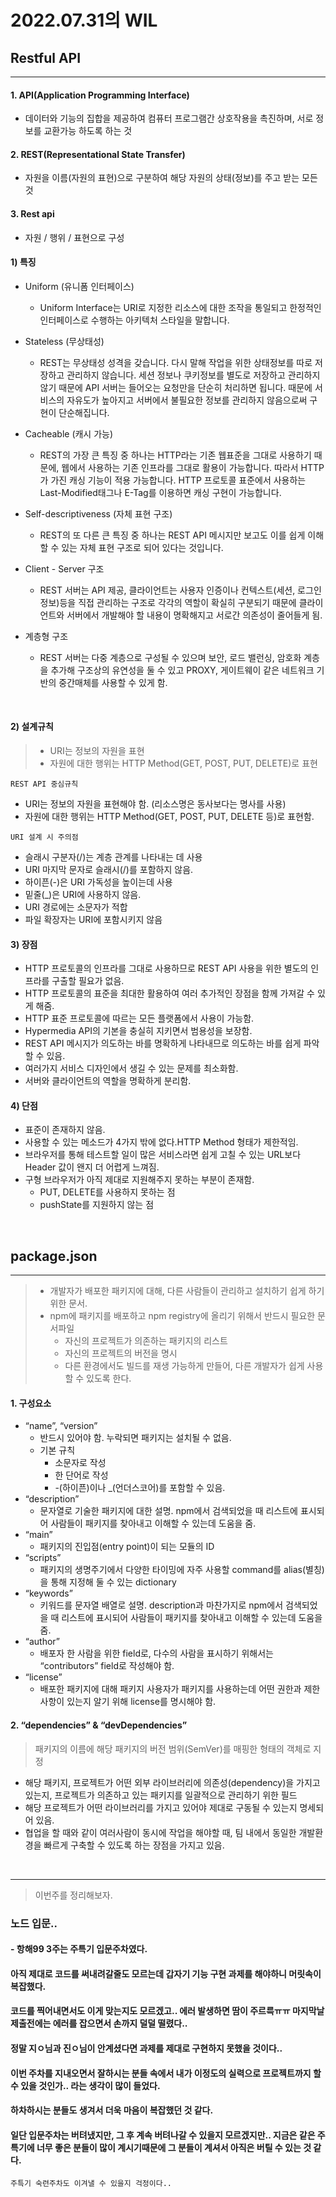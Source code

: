 # 2022.07.31의 WIL

## Restful API
---
#### 1. API(Application Programming Interface)
- 데이터와 기능의 집합을 제공하여 컴퓨터 프로그램간 상호작용을 촉진하며, 서로 정보를 교환가능 하도록 하는 것
#### 2. REST(Representational State Transfer)
- 자원을 이름(자원의 표현)으로 구분하여 해당 자원의 상태(정보)를 주고 받는 모든 것
#### 3. Rest api
- 자원 / 행위 / 표현으로 구성
#### 1) 특징
- Uniform (유니폼 인터페이스)
  - Uniform Interface는 URI로 지정한 리소스에 대한 조작을 통일되고 한정적인 인터페이스로 수행하는 아키텍처 스타일을 말합니다.

- Stateless (무상태성)
  - REST는 무상태성 성격을 갖습니다. 다시 말해 작업을 위한 상태정보를 따로 저장하고 관리하지 않습니다. 세션 정보나 쿠키정보를 별도로 저장하고 관리하지 않기 때문에 API 서버는 들어오는 요청만을 단순히 처리하면 됩니다. 때문에 서비스의 자유도가 높아지고 서버에서 불필요한 정보를 관리하지 않음으로써 구현이 단순해집니다.

- Cacheable (캐시 가능)
  - REST의 가장 큰 특징 중 하나는 HTTP라는 기존 웹표준을 그대로 사용하기 때문에, 웹에서 사용하는 기존 인프라를 그대로 활용이 가능합니다. 따라서 HTTP가 가진 캐싱 기능이 적용 가능합니다. HTTP 프로토콜 표준에서 사용하는 Last-Modified태그나 E-Tag를 이용하면 캐싱 구현이 가능합니다.

- Self-descriptiveness (자체 표현 구조)
  - REST의 또 다른 큰 특징 중 하나는 REST API 메시지만 보고도 이를 쉽게 이해 할 수 있는 자체 표현 구조로 되어 있다는 것입니다.

- Client - Server 구조
  - REST 서버는 API 제공, 클라이언트는 사용자 인증이나 컨텍스트(세션, 로그인 정보)등을 직접 관리하는 구조로 각각의 역할이 확실히 구분되기 때문에 클라이언트와 서버에서 개발해야 할 내용이 명확해지고 서로간 의존성이 줄어들게 됨.

- 계층형 구조
  - REST 서버는 다중 계층으로 구성될 수 있으며 보안, 로드 밸런싱, 암호화 계층을 추가해 구조상의 유연성을 둘 수 있고 PROXY, 게이트웨이 같은 네트워크 기반의 중간매체를 사용할 수 있게 함.

<br>

#### 2) 설계규칙
> - URI는 정보의 자원을 표현
> - 자원에 대한 행위는 HTTP Method(GET, POST, PUT, DELETE)로 표현

`REST API 중심규칙`
- URI는 정보의 자원을 표현해야 함. (리소스명은 동사보다는 명사를 사용)
- 자원에 대한 행위는 HTTP Method(GET, POST, PUT, DELETE 등)로 표현함.

`URI 설계 시 주의점`
- 슬래시 구분자(/)는 계층 관계를 나타내는 데 사용
- URI 마지막 문자로 슬래시(/)를 포함하지 않음.
- 하이픈(-)은 URI 가독성을 높이는데 사용
- 밑줄(_)은 URI에 사용하지 않음.
- URI 경로에는 소문자가 적합
- 파일 확장자는 URI에 포함시키지 않음

#### 3) 장점
- HTTP 프로토콜의 인프라를 그대로 사용하므로 REST API 사용을 위한 별도의 인프라를 구출할 필요가 없음.
- HTTP 프로토콜의 표준을 최대한 활용하여 여러 추가적인 장점을 함께 가져갈 수 있게 해줌.
- HTTP 표준 프로토콜에 따르는 모든 플랫폼에서 사용이 가능함.
- Hypermedia API의 기본을 충실히 지키면서 범용성을 보장함.
- REST API 메시지가 의도하는 바를 명확하게 나타내므로 의도하는 바를 쉽게 파악할 수 있음.
- 여러가지 서비스 디자인에서 생길 수 있는 문제를 최소화함.
- 서버와 클라이언트의 역할을 명확하게 분리함.

#### 4) 단점
- 표준이 존재하지 않음.
- 사용할 수 있는 메소드가 4가지 밖에 없다.HTTP Method 형태가 제한적임.
- 브라우저를 통해 테스트할 일이 많은 서비스라면 쉽게 고칠 수 있는 URL보다 Header 값이 왠지 더 어렵게 느껴짐.
- 구형 브라우저가 아직 제대로 지원해주지 못하는 부분이 존재함.
  -  PUT, DELETE를 사용하지 못하는 점
  -  pushState를 지원하지 않는 점

<br>

## package.json
---
>- 개발자가 배포한 패키지에 대해, 다른 사람들이 관리하고 설치하기 쉽게 하기 위한 문서.<br>
>- npm에 패키지를 배포하고 npm registry에 올리기 위해서 반드시 필요한 문서파일
>   - 자신의 프로젝트가 의존하는 패키지의 리스트
>   - 자신의 프로젝트의 버전을 명시
>   - 다른 환경에서도 빌드를 재생 가능하게 만들어, 다른 개발자가 쉽게 사용할 수 있도록 한다.

#### 1. 구성요소
- “name”, “version”
  -  반드시 있어야 함. 누락되면 패키지는 설치될 수 없음.
  - 기본 규칙
       - 소문자로 작성
       - 한 단어로 작성
       - -(하이픈)이나 _(언더스코어)를 포함할 수 있음.
- “description”
  - 문자열로 기술한 패키지에 대한 설명. npm에서 검색되었을 때 리스트에 표시되어 사람들이 패키지를 찾아내고 이해할 수 있는데 도움을 줌.
- “main”
  - 패키지의 진입점(entry point)이 되는 모듈의 ID
- “scripts”
  - 패키지의 생명주기에서 다양한 타이밍에 자주 사용할 command를 alias(별칭)을 통해 지정해 둘 수 있는 dictionary
- “keywords”
  - 키워드를 문자열 배열로 설명. description과 마찬가지로 npm에서 검색되었을 때 리스트에 표시되어 사람들이 패키지를 찾아내고 이해할 수 있는데 도움을 줌.
- “author”
  - 배포자 한 사람을 위한 field로, 다수의 사람을 표시하기 위해서는 “contributors” field로 작성해야 함.
- “license”
  - 배포한 패키지에 대해 패키지 사용자가 패키지를 사용하는데 어떤 권한과 제한 사항이 있는지 알기 위해 license를 명시해야 함.

#### 2. “dependencies” & “devDependencies”
> 패키지의 이름에 해당 패키지의 버전 범위(SemVer)를 매핑한 형태의 객체로 지정
  - 해당 패키지, 프로젝트가 어떤 외부 라이브러리에 의존성(dependency)을 가지고 있는지, 프로젝트가 의존하고 있는 패키지를 일괄적으로 관리하기 위한 필드
  - 해당 프로젝트가 어떤 라이브러리를 가지고 있어야 제대로 구동될 수 있는지 명세되어 있음.
  - 협업을 할 때와 같이 여러사람이 동시에 작업을 해야할 때, 팀 내에서 동일한 개발환경을 빠르게 구축할 수 있도록 하는 장점을 가지고 있음.

<br>

---
> 이번주를 정리해보자.
### 노드 입문..
#### - 항해99 3주는 주특기 입문주차였다.
#### 아직 제대로 코드를 써내려갈줄도 모르는데 갑자기 기능 구현 과제를 해야하니 머릿속이 복잡했다.
#### 코드를 찍어내면서도 이게 맞는지도 모르겠고.. 에러 발생하면 땀이 주르륵ㅠㅠ 마지막날 제출전에는 에러를 잡으면서 손까지 덜덜 떨렸다..
#### 정말 지ㅇ님과 진ㅇ님이 안계셨다면 과제를 제대로 구현하지 못했을 것이다..
#### 이번 주차를 지내오면서 잘하시는 분들 속에서 내가 이정도의 실력으로 프로젝트까지 할 수 있을 것인가.. 라는 생각이 많이 들었다.
#### 하차하시는 분들도 생겨서 더욱 마음이 복잡했던 것 같다.
#### 일단 입문주차는 버텨냈지만, 그 후 계속 버텨나갈 수 있을지 모르겠지만.. 지금은 같은 주특기에 너무 좋은 분들이 많이 계시기때문에 그 분들이 계셔서 아직은 버틸 수 있는 것 같다.
`주특기 숙련주차도 이겨낼 수 있을지 걱정이다..`